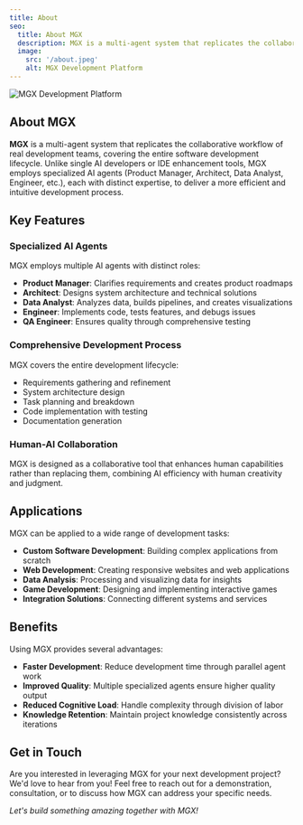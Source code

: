 ```yaml
---
title: About
seo:
  title: About MGX
  description: MGX is a multi-agent system that replicates the collaborative workflow of real development teams, covering the entire software development lifecycle.
  image:
    src: '/about.jpeg'
    alt: MGX Development Platform
---
```


![MGX Development Platform](/about.jpeg)

## About MGX

**MGX** is a multi-agent system that replicates the collaborative workflow of real development teams, covering the entire software development lifecycle. Unlike single AI developers or IDE enhancement tools, MGX employs specialized AI agents (Product Manager, Architect, Data Analyst, Engineer, etc.), each with distinct expertise, to deliver a more efficient and intuitive development process.

## Key Features

### Specialized AI Agents

MGX employs multiple AI agents with distinct roles:

- **Product Manager**: Clarifies requirements and creates product roadmaps
- **Architect**: Designs system architecture and technical solutions
- **Data Analyst**: Analyzes data, builds pipelines, and creates visualizations
- **Engineer**: Implements code, tests features, and debugs issues
- **QA Engineer**: Ensures quality through comprehensive testing

### Comprehensive Development Process

MGX covers the entire development lifecycle:

- Requirements gathering and refinement
- System architecture design
- Task planning and breakdown
- Code implementation with testing
- Documentation generation

### Human-AI Collaboration

MGX is designed as a collaborative tool that enhances human capabilities rather than replacing them, combining AI efficiency with human creativity and judgment.

## Applications

MGX can be applied to a wide range of development tasks:

- **Custom Software Development**: Building complex applications from scratch
- **Web Development**: Creating responsive websites and web applications
- **Data Analysis**: Processing and visualizing data for insights
- **Game Development**: Designing and implementing interactive games
- **Integration Solutions**: Connecting different systems and services

## Benefits

Using MGX provides several advantages:

- **Faster Development**: Reduce development time through parallel agent work
- **Improved Quality**: Multiple specialized agents ensure higher quality output
- **Reduced Cognitive Load**: Handle complexity through division of labor
- **Knowledge Retention**: Maintain project knowledge consistently across iterations

## Get in Touch

Are you interested in leveraging MGX for your next development project? We'd love to hear from you! Feel free to reach out for a demonstration, consultation, or to discuss how MGX can address your specific needs.

_Let's build something amazing together with MGX!_
